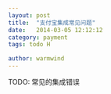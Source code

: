 ```yaml
---
layout: post
title:  "支付宝集成常见问题"
date:   2014-03-05 12:12:12
category: payment
tags: todo H

author: warmwind
---
```


TODO: 常见的集成错误
